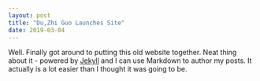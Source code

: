 ```yaml
---
layout: post
title: "Du,Zhi Guo Launches Site"
date: 2019-03-04
---
```


Well. Finally got around to putting this old website together. Neat thing about it - powered by [Jekyll](http://jekyllrb.com) and I can use Markdown to author my posts. It actually is a lot easier than I thought it was going to be.

